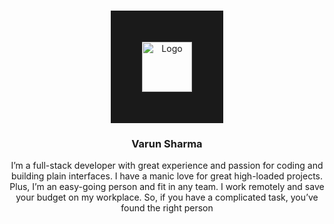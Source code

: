 <br/>
<p align="center">
<img src="https://avatars.githubusercontent.com/u/110775856?v=4" alt="Logo" width="80" height="80" border=50%>


  <h3 align="center">Varun Sharma</h3>

  <p align="center">
    I’m a full-stack developer with great experience and passion for coding and building plain interfaces. I have a manic love for great high-loaded projects. Plus, I’m an easy-going person and fit in any team. I work remotely and save your budget on my workplace. So, if you have a complicated task, you’ve found the right person
    <br/>
    <br/>
  </p>
</p>
